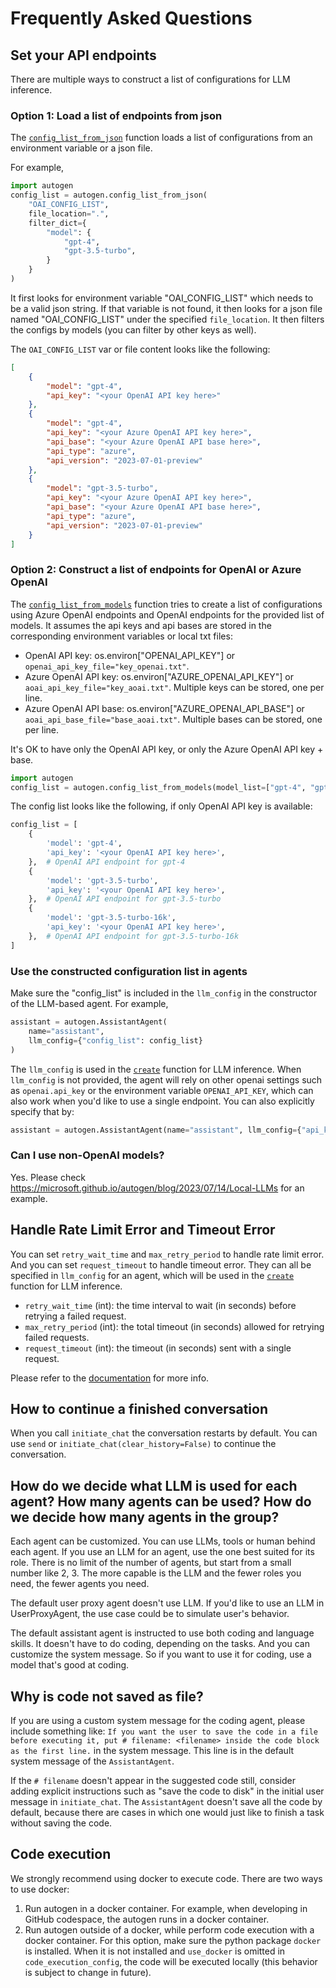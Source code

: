 # Frequently Asked Questions

## Set your API endpoints

There are multiple ways to construct a list of configurations for LLM inference.

### Option 1: Load a list of endpoints from json

The [`config_list_from_json`](/docs/reference/oai/openai_utils#config_list_from_json) function loads a list of configurations from an environment variable or a json file.

For example,

```python
import autogen
config_list = autogen.config_list_from_json(
    "OAI_CONFIG_LIST",
    file_location=".",
    filter_dict={
        "model": {
            "gpt-4",
            "gpt-3.5-turbo",
        }
    }
)
```

It first looks for environment variable "OAI_CONFIG_LIST" which needs to be a valid json string. If that variable is not found, it then looks for a json file named "OAI_CONFIG_LIST" under the specified `file_location`. It then filters the configs by models (you can filter by other keys as well).

The `OAI_CONFIG_LIST` var or file content looks like the following:
```json
[
    {
        "model": "gpt-4",
        "api_key": "<your OpenAI API key here>"
    },
    {
        "model": "gpt-4",
        "api_key": "<your Azure OpenAI API key here>",
        "api_base": "<your Azure OpenAI API base here>",
        "api_type": "azure",
        "api_version": "2023-07-01-preview"
    },
    {
        "model": "gpt-3.5-turbo",
        "api_key": "<your Azure OpenAI API key here>",
        "api_base": "<your Azure OpenAI API base here>",
        "api_type": "azure",
        "api_version": "2023-07-01-preview"
    }
]
```

### Option 2: Construct a list of endpoints for OpenAI or Azure OpenAI

The [`config_list_from_models`](/docs/reference/oai/openai_utils#config_list_from_models) function tries to create a list of configurations using Azure OpenAI endpoints and OpenAI endpoints for the provided list of models. It assumes the api keys and api bases are stored in the corresponding environment variables or local txt files:

- OpenAI API key: os.environ["OPENAI_API_KEY"] or `openai_api_key_file="key_openai.txt"`.
- Azure OpenAI API key: os.environ["AZURE_OPENAI_API_KEY"] or `aoai_api_key_file="key_aoai.txt"`. Multiple keys can be stored, one per line.
- Azure OpenAI API base: os.environ["AZURE_OPENAI_API_BASE"] or `aoai_api_base_file="base_aoai.txt"`. Multiple bases can be stored, one per line.

It's OK to have only the OpenAI API key, or only the Azure OpenAI API key + base.

```python
import autogen
config_list = autogen.config_list_from_models(model_list=["gpt-4", "gpt-3.5-turbo", "gpt-3.5-turbo-16k"])
```

The config list looks like the following, if only OpenAI API key is available:
```python
config_list = [
    {
        'model': 'gpt-4',
        'api_key': '<your OpenAI API key here>',
    },  # OpenAI API endpoint for gpt-4
    {
        'model': 'gpt-3.5-turbo',
        'api_key': '<your OpenAI API key here>',
    },  # OpenAI API endpoint for gpt-3.5-turbo
    {
        'model': 'gpt-3.5-turbo-16k',
        'api_key': '<your OpenAI API key here>',
    },  # OpenAI API endpoint for gpt-3.5-turbo-16k
]
```

### Use the constructed configuration list in agents

Make sure the "config_list" is included in the `llm_config` in the constructor of the LLM-based agent. For example,
```python
assistant = autogen.AssistantAgent(
    name="assistant",
    llm_config={"config_list": config_list}
)
```

The `llm_config` is used in the [`create`](/docs/reference/oai/completion#create) function for LLM inference.
When `llm_config` is not provided, the agent will rely on other openai settings such as `openai.api_key` or the environment variable `OPENAI_API_KEY`, which can also work when you'd like to use a single endpoint.
You can also explicitly specify that by:
```python
assistant = autogen.AssistantAgent(name="assistant", llm_config={"api_key": ...})
```

### Can I use non-OpenAI models?

Yes. Please check https://microsoft.github.io/autogen/blog/2023/07/14/Local-LLMs for an example.

## Handle Rate Limit Error and Timeout Error

You can set `retry_wait_time` and `max_retry_period` to handle rate limit error. And you can set `request_timeout` to handle timeout error. They can all be specified in `llm_config` for an agent, which will be used in the [`create`](/docs/reference/oai/completion#create) function for LLM inference.

- `retry_wait_time` (int): the time interval to wait (in seconds) before retrying a failed request.
- `max_retry_period` (int): the total timeout (in seconds) allowed for retrying failed requests.
- `request_timeout` (int): the timeout (in seconds) sent with a single request.

Please refer to the [documentation](/docs/Use-Cases/enhanced_inference#runtime-error) for more info.

## How to continue a finished conversation

When you call `initiate_chat` the conversation restarts by default. You can use `send` or `initiate_chat(clear_history=False)` to continue the conversation.

## How do we decide what LLM is used for each agent? How many agents can be used? How do we decide how many agents in the group?

Each agent can be customized. You can use LLMs, tools or human behind each agent. If you use an LLM for an agent, use the one best suited for its role. There is no limit of the number of agents, but start from a small number like 2, 3. The more capable is the LLM and the fewer roles you need, the fewer agents you need.

The default user proxy agent doesn't use LLM. If you'd like to use an LLM in UserProxyAgent, the use case could be to simulate user's behavior.

The default assistant agent is instructed to use both coding and language skills. It doesn't have to do coding, depending on the tasks. And you can customize the system message. So if you want to use it for coding, use a model that's good at coding.

## Why is code not saved as file?

If you are using a custom system message for the coding agent, please include something like:
`If you want the user to save the code in a file before executing it, put # filename: <filename> inside the code block as the first line.`
in the system message. This line is in the default system message of the `AssistantAgent`.

If the `# filename` doesn't appear in the suggested code still, consider adding explicit instructions such as "save the code to disk" in the initial user message in `initiate_chat`.
The `AssistantAgent` doesn't save all the code by default, because there are cases in which one would just like to finish a task without saving the code.

## Code execution

We strongly recommend using docker to execute code. There are two ways to use docker:

1. Run autogen in a docker container. For example, when developing in GitHub codespace, the autogen runs in a docker container.
2. Run autogen outside of a docker, while perform code execution with a docker container. For this option, make sure the python package `docker` is installed. When it is not installed and `use_docker` is omitted in `code_execution_config`, the code will be executed locally (this behavior is subject to change in future).
